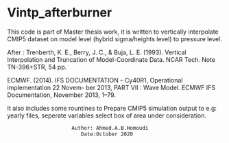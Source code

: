 # Vintp_afterburner
This code is part of Master thesis work, it is written to vertically interpolate
CMIP5 dataset on model level (hybrid sigma/heights level) to pressure level.

After : 
Trenberth, K. E., Berry, J. C., & Buja, L. E. (1993). Vertical Interpolation 
and Truncation of Model-Coordinate Data. NCAR Tech. Note TN-396+STR, 54 pp.

ECMWF. (2014). IFS DOCUMENTATION – Cy40R1, Operational implementation 22 Novem-
ber 2013, PART VII : Wave Model. ECMWF IFS Documentation, November 2013, 1–79.

It also includes some rountines to Prepare CMIP5 simulation output to e.g: 
yearly files, seperate variables  select box of area under consideration.


                         Author: Ahmed.A.B.Homoudi
                            Date:October 2020